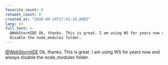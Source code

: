 ```yaml
---
favorite_count: 0
retweet_count: 0
created_at: "2018-09-24T17:41:16.000Z"
lang: en
full_text: >-
  @WebStormIDE Ok, thanks. This is great. I am using WS for years now and always
  disable the node_modules folder.
---
```


[@WebStormIDE](https://twitter.com/WebStormIDE) Ok, thanks. This is great. I am
using WS for years now and always disable the node_modules folder.
